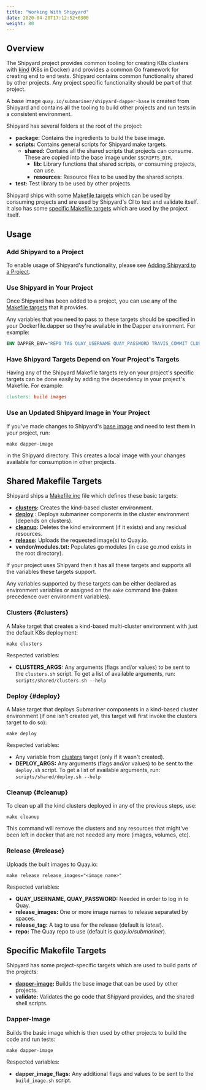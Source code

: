 ```yaml
---
title: "Working With Shipyard"
date: 2020-04-20T17:12:52+0300
weight: 80
---
```


## Overview

The Shipyard project provides common tooling for creating K8s clusters with [kind](https://github.com/kubernetes-sigs/kind) (K8s in Docker)
and provides a common Go framework for creating end to end tests.
Shipyard contains common functionality shared by other projects. Any project specific functionality should be part of that project.

A base image `quay.io/submariner/shipyard-dapper-base` is created from Shipyard and contains all the tooling to build other projects and run
tests in a consistent environment.

Shipyard has several folders at the root of the project:

* **package:** Contains the ingredients to build the base image.
* **scripts:** Contains general scripts for Shipyard make targets.
  * **shared:** Contains all the shared scripts that projects can consume. These are copied into the base image under `$SCRIPTS_DIR`.
    * **lib:** Library functions that shared scripts, or consuming projects, can use.
    * **resources:** Resource files to be used by the shared scripts.
* **test:** Test library to be used by other projects.

Shipyard ships with some [Makefile targets](#shared-makefile-targets) which can be used by consuming projects and are used by Shipyard's CI
to test and validate itself. It also has some [specific Makefile targets](#specific-makefile-targets) which are used by the project itself.

## Usage

### Add Shipyard to a Project

To enable usage of Shipyard's functionality, please see [Adding Shipyard to a Project](first_time).

### Use Shipyard in Your Project

Once Shipyard has been added to a project, you can use any of the [Makefile targets](#shared-makefile-targets) that it provides.

Any variables that you need to pass to these targets should be specified in your Dockerfile.dapper so they're available in the Dapper
environment. For example:

```Dockerfile
ENV DAPPER_ENV="REPO TAG QUAY_USERNAME QUAY_PASSWORD TRAVIS_COMMIT CLUSTERS_ARGS DEPLOY_ARGS"
```

### Have Shipyard Targets Depend on Your Project's Targets

Having any of the Shipyard Makefile targets rely on your project's specific targets can be done easily by adding the dependency in your
project's Makefile. For example:

```Makefile
clusters: build images
```

### Use an Updated Shipyard Image in Your Project

If you've made changes to Shipyard's [base image](#dapper-image) and need to test them in your project, run:

```shell
make dapper-image
```

in the Shipyard directory. This creates a local image with your changes available for consumption in other projects.

## Shared Makefile Targets

Shipyard ships a [Makefile.inc] file which defines these basic targets:

* **[clusters](#clusters):** Creates the kind-based cluster environment.
* **[deploy](#deploy)** : Deploys submariner components in the cluster environment (depends on clusters).
* **[cleanup](#cleanup):** Deletes the kind environment (if it exists) and any residual resources.
* **[release](#release):** Uploads the requested image(s) to Quay.io.
* **vendor/modules.txt:** Populates go modules (in case go.mod exists in the root directory).

If your project uses Shipyard then it has all these targets and supports all the variables these targets support.

Any variables supported by these targets can be either declared as environment variables or assigned on the `make` command line (takes
precedence over environment variables).

### Clusters {#clusters}

A Make target that creates a kind-based multi-cluster environment with just the default K8s deployment:

```shell
make clusters
```

Respected variables:

* **CLUSTERS_ARGS:** Any arguments (flags and/or values) to be sent to the `clusters.sh` script. To get a list of available arguments, run:
  `scripts/shared/clusters.sh --help`

### Deploy {#deploy}

A Make target that deploys Submariner components in a kind-based cluster environment (if one isn't created yet, this target will first
invoke the clusters target to do so):

```shell
make deploy
```

Respected variables:

* Any variable from [clusters](#clusters) target (only if it wasn't created).
* **DEPLOY_ARGS:** Any arguments (flags and/or values) to be sent to the `deploy.sh` script. To get a list of available arguments, run:
  `scripts/shared/deploy.sh --help`

### Cleanup {#cleanup}

To clean up all the kind clusters deployed in any of the previous steps, use:

```shell
make cleanup
```

This command will remove the clusters and any resources that might've been left in docker that are not needed any more (images, volumes,
etc).

### Release {#release}

Uploads the built images to Quay.io:

```shell
make release release_images="<image name>"
```

Respected variables:

* **QUAY_USERNAME, QUAY_PASSWORD:** Needed in order to log in to Quay.
* **release_images:** One or more image names to release separated by spaces.
* **release_tag:** A tag to use for the release (default is *latest*).
* **repo:** The Quay repo to use (default is *quay.io/submariner*).

## Specific Makefile Targets

Shipyard has some project-specific targets which are used to build parts of the projects:

* **[dapper-image](#dapper-image):** Builds the base image that can be used by other projects.
* **validate:** Validates the go code that Shipyard provides, and the shared shell scripts.

### Dapper-Image

Builds the basic image which is then used by other projects to build the code and run tests:

```shell
make dapper-image
```

Respected variables:

* **dapper_image_flags:** Any additional flags and values to be sent to the `build_image.sh` script.

[Makefile.inc]: https://github.com/submariner-io/shipyard/blob/master/Makefile.inc
